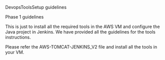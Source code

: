 DevopsToolsSetup guidelines

Phase 1 guidelines

This is just to install all the required tools in the AWS VM and configure the Java project in Jenkins. We have provided all the guidelines for the tools instructions.

Please refer the AWS-TOMCAT-JENKINS_V2 file and install all the tools in your VM.
